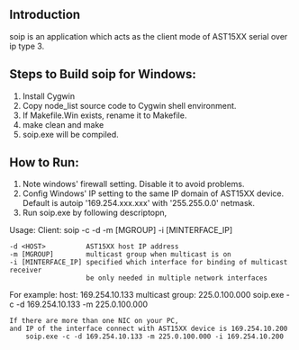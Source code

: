 Introduction
---
soip is an application which acts as the client mode of AST15XX serial over ip type 3.


Steps to Build soip for Windows:
---
1. Install Cygwin
2. Copy node_list source code to Cygwin shell environment.
3. If Makefile.Win exists, rename it to Makefile.
4. make clean and make
5. soip.exe will be compiled.

How to Run:
---
1. Note windows' firewall setting. Disable it to avoid problems.
2. Config Windows' IP setting to the same IP domain of AST15XX device.
  Default is autoip '169.254.xxx.xxx' with '255.255.0.0' netmask.
3. Run soip.exe by following descriptopn,

Usage:
  Client:  soip -c -d <HOST> -m [MGROUP] -i [MINTERFACE_IP]

    -d <HOST>          AST15XX host IP address
    -m [MGROUP]        multicast group when multicast is on
    -i [MINTERFACE_IP] specified which interface for binding of multicast receiver
                       be only needed in multiple network interfaces
For example:
	host: 169.254.10.133
	multicast group: 225.0.100.000
		soip.exe -c -d 169.254.10.133 -m 225.0.100.000

	If there are more than one NIC on your PC,
	and IP of the interface connect with AST15XX device is 169.254.10.200
		soip.exe -c -d 169.254.10.133 -m 225.0.100.000 -i 169.254.10.200
		




